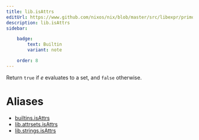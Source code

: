 ```yaml
---
title: lib.isAttrs
editUrl: https://www.github.com/nixos/nix/blob/master/src/libexpr/primops.cc
description: lib.isAttrs
sidebar:

    badge:
        text: Builtin
        variant: note

    order: 8
---
```


Return `true` if *e* evaluates to a set, and `false` otherwise.


# Aliases

- [builtins.isAttrs](/nix-doc-comments/reference/builtins/builtins-isattrs)
- [lib.attrsets.isAttrs](/nix-doc-comments/reference/lib/attrsets/lib-attrsets-isattrs)
- [lib.strings.isAttrs](/nix-doc-comments/reference/lib/strings/lib-strings-isattrs)



